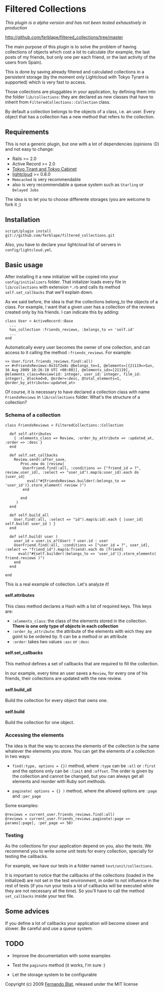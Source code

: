 # Filtered Collections

_This plugin is a alpha version and has not been tested exhaustively in production_

http://github.com/ferblape/filtered_collections/tree/master

The main purpose of this plugin is to solve the problem of having collections of objects which cost a lot to calculate (for example, the last posts of my friends, but only one per each friend, or the last activity of the users from Spain). 

This is done by saving already filtered and calculated collections in a persistent storage (by the moment only Lightcloud with Tokyo Tyrant is supported) which is very fast to access.

Those collections are pluggables in your application, by defining them into the folder `lib/collections`: they are declared as new classes that have to inherit from `FilteredCollections::Collection` class.

By default a collection belongs to the objects of a class, i.e. an user. Every object that has a collection has a new method that refers to the collection.

## Requirements

This is not a generic plugin, but one with a lot of dependencies (opinions :D) and not easy to change:

  - Rails >= 2.0
  - Active Record >= 2.0
  - [Tokyo Tirant and Tokyo Cabinet](http://tokyocabinet.sourceforge.net/tyrantdoc/)
  - [lightcloud](http://github.com/mitchellh/lightcloud/tree/master) >= 0.8.0
  - `Memcached` is very recommendable
  - also is very recommendable a queue system such as `Starling` or `Delayed Jobs`
  
The idea is to let you to choose differente storages (you are welcome to fork it ;)

## Installation

    script/plugin install git://github.com/ferblape/filtered_collections.git
    
Also, you have to declare your lightcloud list of servers in `config/lightcloud.yml`.
    
## Basic usage
    
After installing it a new initializer will be copied into your `config/initializers` folder. That initalizer loads every file in `lib/collections` with extension `*.rb` and calls its method `self.set_callbacks` that we'll explain down.

As we said before, the idea is that the collections belong_to the objects of a class. For example, I want that a given user has a collection of the reviews created only by his friends. I can indicate this by adding:

    class User < ActiveRecord::Base
      ...
      has_collection :friends_reviews, :belongs_to => 'self.id'
      ...
    end

Automatically every user becomes the owner of one collection, and can access to it calling the method `:friends_reviews`. For example:

    >> User.first.friends_reviews.find(:all)
    => #<FriendsReviews:0x31f2e8c @belongs_to=1, @elements=[{21119=>Sun, 16 Aug 2009 10:26:10 UTC +00:00}], @elements_ids=[21119], @elements_class=Review(id: integer, user_id: integer, film_id: integer), @locked=0, @order=:desc, @total_elements=1, @order_by_attribute=:updated_at>
    
Of course, it is necessary to have declared a collection class with name `FriendsReviews` in `lib/collections` folder. What's the structure of a collection?

### Schema of a collection

    class FriendsReviews < FilteredCollections::Collection
  
      def self.attributes
        { :elements_class => Review, :order_by_attribute => :updated_at, :order => :desc }
      end
    
      def self.set_callbacks
        Review.send(:after_save, 
           Proc.new do |review|
            UserFriend.find(:all, :conditions => ["friend_id = ?", review.user_id], :select => "user_id").map(&:user_id).each do |user_id|
              eval("#{FriendsReviews.builder(:belongs_to => 'user_id')}.store_element( review )")
            end
            
           end
         )
      end
  
      def self.build_all
        User.find(:all, :select => "id").map(&:id).each { |user_id| self.build( user_id ) }
      end

      def self.build( user )
        user_id = user.is_a?(User) ? user.id : user
        UserFriend.find(:all, :conditions => ["user_id = ?", user_id], :select => "friend_id").map(&:friend).each do |friend|
          eval("#{self.builder(:belongs_to => 'user_id')}.store_elements( friend.reviews )")
        end
      end
  
    end
    
This is a real example of collection. Let's analyze it!

#### self.attributes

This class method declares a Hash with a list of required keys. This keys are:

  - `:elements_class`: the class of the elements stored in the collection. **There is one only type of objects in each collection**
  - `:order_by_attribute`: the attribute of the elements with wich they are goint to be ordered by. It can be a method or an attribute
  - `:order`: takes two values `:asc` or `:desc`
  
#### self.set_callbacks

This method defines a set of callbacks that are required to fill the collection.

In our example, every time an user saves a `Review`, for every one of his friends, their collections are updated with the new review.  

#### self.build_all

Build the collection for every object that owns one.

#### self.build

Build the collection for one object.


### Accessing the elements

The idea is that the way to access the elements of the collection is the same whatever the elements you store. You can get the elements of a collection in two ways:

  - `find(:type, options = {})` method, where `:type` can be `:all` or `:first` and the options only can be `:limit` and `:offset`. The order is given by the collection and cannot be changed, but you can always get all elements and reorder with Ruby sort methods.
  
  - `paginate( options = {} )` method, where the allowed options are `:page` and `:per_page`
  
Some examples:

    @reviews = current_user.friends_reviews.find(:all)
    @reviews = current_user.friends_reviews.paginate(:page => params[:page], :per_page => 50)
    

### Testing

As the collections for your application depend on you, also the tests. We recommend you to write some unit tests for every collection, specially for testing the callbacks.

For example, we have our tests in a folder named `test/unit/collections`.

It is important to notice that the callbacks of the collections (loaded in the initialized) are not set in the test environment, in order to not influence in the rest of tests (if you run your tests a lot of callbacks will be executed while they are not necessary all the time). So you'll have to call the method `set_callbacks` inside your test file.


## Some advices

If you define a lot of callbacks your application will become slower and slower. Be careful and use a queue system.


## TODO

  - Improve the documentation with some examples

  - Test the `paginate` method (it works, I'm sure :)
  
  - Let the storage system to be configurable


Copyright (c) 2009 [Fernando Blat](http://www.inwebwetrust.net), released under the MIT license
